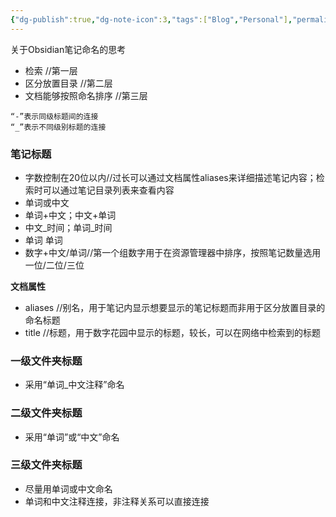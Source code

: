```yaml
---
{"dg-publish":true,"dg-note-icon":3,"tags":["Blog","Personal"],"permalink":"/🌑Journal_手札/严选/Obsidian/Obsidian笔记命名/","dgPassFrontmatter":true,"noteIcon":3,"created":"2024-09-17T15:24:21.545+08:00","updated":"2024-09-19T21:19:26.582+08:00"}
---
```


关于Obsidian笔记命名的思考
- 检索 //第一层
- 区分放置目录 //第二层
- 文档能够按照命名排序 //第三层

```text
“-”表示同级标题间的连接
“_”表示不同级别标题的连接
```
### 笔记标题
- 字数控制在20位以内//过长可以通过文档属性aliases来详细描述笔记内容；检索时可以通过笔记目录列表来查看内容
- 单词或中文
- 单词+中文；中文+单词
- 中文_时间；单词_时间
- 单词 单词
- 数字+中文/单词//第一个组数字用于在资源管理器中排序，按照笔记数量选用一位/二位/三位

**文档属性**
- aliases //别名，用于笔记内显示想要显示的笔记标题而非用于区分放置目录的命名标题
- title //标题，用于数字花园中显示的标题，较长，可以在网络中检索到的标题

### 一级文件夹标题
- 采用“单词_中文注释”命名

### 二级文件夹标题
- 采用“单词”或“中文”命名

### 三级文件夹标题
- 尽量用单词或中文命名
- 单词和中文注释连接，非注释关系可以直接连接



